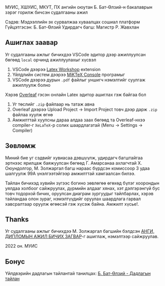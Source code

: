 МУИС, ХШУИС, МКУТ, ПХ ангийн оюутан Б. Бат-Өлзий-н бакалаврын зэрэг горилж бичсэн судалгааны ажил

Сэдэв: Мэдээллийн эх сурвалжаа хуваалцах сошиал платформ
Гүйцэтгэсэн: Б. Бат-Өлзий
Удирдагч багш: Магистр Р. Жавхлан

## Ашиглах заавар

Уг судалгааны ажлыг бичихдээ VSCode эдитор дээр ажиллуулсан бөгөөд `local` орчинд ажиллуулахыг хүсвэл 

1. VSCode дээрээ [Latex Workshop](https://marketplace.visualstudio.com/items?itemName=James-Yu.latex-workshop) extension
2. Үйлдлийн систем дээрээ [MiKTeX Console](https://miktex.org/) програмыг
3. VSCode дээрээ дурын `.pdf` файлыг уншигч нэмэлтийг суулгаж ажиллуулж болно

Хэрэв [Overleaf](https://overleaf.com/) гэсэн онлайн Latex эдитор ашиглах гэж байгаа бол

1. Уг төслийг `.zip` файлаар нь татаж авна
2. Overleaf дээрээ Upload Project -> Import Project товч дээр дарж `.zip` файлаа хуулж өгнө
3. Амжилттай хуулсны дараа алдаа заах бөгөөд та Overleaf-нхээ compiler-г `XeLaTeX`-р солих шаардлагатай (Menu -> Settings -> Compiler)

## Зөвлөмж

Миний бие уг сэдвийг хувиасаа дэвшүүлж, удирдагч багштайгаа эртнээс ярилцаж баяжуулсан бөгөөд Г. Амарсанаа ахлагчтай Х. Оюундолгор, М. Золжаргал багш нараас бүрдсэн комиссоор 3 удаа шалгуулж 99A үнэлгээтэйгээр амжилттай хамгаалсан билээ.

Тайлан бичихэд хувийн зүгээс богино зөвлөгөө өгөхөд бүлэг хоорондын уялдаа холбоог сайжруулах, дүрмийн алдааг хянах, хэт дэлгэрэнгүй бус товч тодорхой бичих, оруулсан диаграм зургуудыг тайлбарлах, хэрэв тайландаа олон зураг, нэмэлтүүдийг оруулах шаардлага гарвал хавсралтаар оруулж өгөөсэй гэж хүсэж байна. Амжилт хүсье!.

## Thanks 

Уг судалгааны ажлыг бичихдээ М. Золжаргал багшийн бэлдсэн [АНГИ, ДИПЛОМЫН АЖИЛ БИЧИХ ЗАГВАР](https://www.overleaf.com/latex/templates/mkut-diplom-dadlagyn-azhlyn-tailan-bichikh-zagvar/jwmtvxdgjbfs.pdf)-г ашиглаж, нэмэлтээр сайжруулав.

2022 он. МУИС


## Бонус

Үйлдвэрийн дадлагын тайлантай танилцах: [Б. Бат-Өлзий - Дадлагын тайлан](https://github.com/ulziibox/intern-report)




